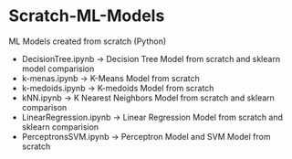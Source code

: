 # Scratch-ML-Models
ML Models created from scratch (Python)
- DecisionTree.ipynb → Decision Tree Model from scratch and sklearn model comparision
- k-menas.ipynb → K-Means Model from scratch
- k-medoids.ipynb → K-medoids Model from scratch
- kNN.ipynb → K Nearest Neighbors Model from scratch and sklearn comparison
- LinearRegression.ipynb → Linear Regression Model from scratch and sklearn comparision
- PerceptronsSVM.ipynb → Perceptron Model and SVM Model from scratch
